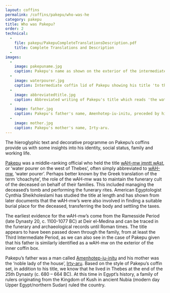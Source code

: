 ```yaml
---
layout: coffins
permalink: /coffins/pakepu/who-was-he
category: pakepu
title: Who was Pakepu?
order: 2
technical:
  -
    file: pakepu/PakepuCompleteTranslationsDescription.pdf
    title: Complete Translations and Description
  -
images:
  -
    image: pakepuname.jpg
    caption: Pakepu's name as shown on the exterior of the intermediate coffin box.
  -
    image: waterpourer.jpg
    caption: Intermediate coffin lid of Pakepu showing his title 'to the kA of the Osiris, the water pourer on the west of Thebes'.
  -
    image: abbreviatedtitle.jpg
    caption: Abbreviated writing of Pakepu's title which reads 'the water pourer'. 
  -
    image: father.jpg
    caption: Pakepu's father's name, Amenhotep-iu-initu, preceded by his title, which is also 'the water pourer'.
  -
    image: mother.jpg
    caption: Pakepu's mother's name, Irty-aru.
---
```



The hieroglyphic text and decorative programme on Pakepu’s coffins provide us with some insights into his identity, social status, family and working life.

[Pakepu](/images/pakepu/pakepuname.jpg) was a middle-ranking official who held the title [wAH-mw jmntt wAst](/images/pakepu/waterpourer.jpg), or ‘water pourer on the west of Thebes’, often simply abbreviated to [wAH-mw](/images/pakepu/abbreviatedtitle.jpg), ‘water pourer’. Perhaps better known by the Greek translation of the term ‘choachyte’, the role of the wAH-mw was to maintain the funerary cult of the deceased on behalf of their families. This included managing the deceased’s tomb and performing the funerary rites. American Egyptologist Cynthia Sheikholeslami has studied the title at length and has shown from later documents that the wAH-mw’s were also involved in finding a suitable burial place for the deceased, transferring the body and settling the taxes.

The earliest evidence for the wAH-mw’s come from the Ramesside Period (late Dynasty 20, c. 1100-1077 BC) at Deir el-Medina and can be traced in the funerary and archaeological records until Roman times. The title appears to have been passed down through the family, from at least the Third Intermediate Period, as we can also see in the case of Pakepu given that his father is similarly identified as a wAH-mw on the exterior of the inner coffin box.

Pakepu’s father was a man called [Amenhotep-iu-initu](/images/pakepu/father.jpg) and his mother was the ‘noble lady of the house’, [Irty-aru](/images/pakepu/mother.jpg). Based on the style of Pakepu’s coffin set, in addition to his title, we know that he lived in Thebes at the end of the 25th Dynasty (c. 680 – 664 BC). At this time in Egypt’s history, a family of rulers originating from the Kingdom of Kush in ancient Nubia (modern day Upper Egypt/northern Sudan) ruled the country.
